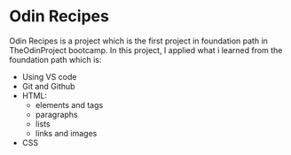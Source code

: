 # Odin Recipes

Odin Recipes is a project which is the first project in foundation path in TheOdinProject bootcamp.
In this project, I applied what i learned from the foundation path which is:

- Using VS code
- Git and Github
- HTML:
  -  elements and tags
  -  paragraphs
  -  lists
  -  links and images
- CSS
